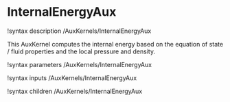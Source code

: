 # InternalEnergyAux

!syntax description /AuxKernels/InternalEnergyAux

This AuxKernel computes the internal energy based on the equation of state / fluid
properties and the local pressure and density.

!syntax parameters /AuxKernels/InternalEnergyAux

!syntax inputs /AuxKernels/InternalEnergyAux

!syntax children /AuxKernels/InternalEnergyAux
